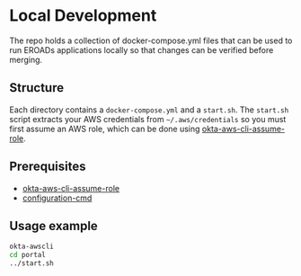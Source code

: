 # Local Development

The repo holds a collection of docker-compose.yml files that can be used to run
EROADs applications locally so that changes can be verified before merging.

## Structure

Each directory contains a `docker-compose.yml` and a `start.sh`. The `start.sh`
script extracts your AWS credentials from `~/.aws/credentials` so you must first
assume an AWS role, which can be done using
[okta-aws-cli-assume-role](https://github.com/eroad/okta-aws-cli-assume-role).

## Prerequisites
* [okta-aws-cli-assume-role](https://github.com/eroad/okta-aws-cli-assume-role)
* [configuration-cmd](https://github.com/eroad/configuration-cmd)

## Usage example

```bash
okta-awscli
cd portal
../start.sh
```

